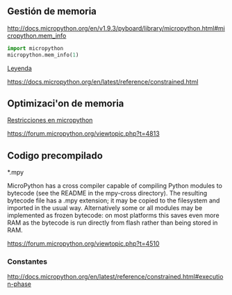 ## Gestión de memoria

http://docs.micropython.org/en/v1.9.3/pyboard/library/micropython.html#micropython.mem_info
```python
import micropython
micropython.mem_info(1)

```

[Leyenda](http://docs.micropython.org/en/v1.9.3/wipy/reference/constrained.html#reporting)

https://docs.micropython.org/en/latest/reference/constrained.html

## Optimizaci'on de memoria

[Restricciones en micropython](http://docs.micropython.org/en/latest/reference/constrained.html#)


https://forum.micropython.org/viewtopic.php?t=4813  

## Codigo precompilado

*.mpy

MicroPython has a cross compiler capable of compiling Python modules to bytecode (see the README in the mpy-cross directory). The resulting bytecode file has a .mpy extension; it may be copied to the filesystem and imported in the usual way. Alternatively some or all modules may be implemented as frozen bytecode: on most platforms this saves even more RAM as the bytecode is run directly from flash rather than being stored in RAM.

https://forum.micropython.org/viewtopic.php?t=4510

### Constantes

http://docs.micropython.org/en/latest/reference/constrained.html#execution-phase